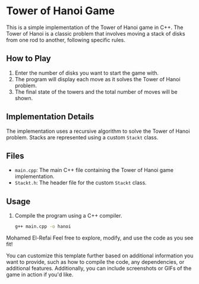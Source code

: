# Tower of Hanoi Game

This is a simple implementation of the Tower of Hanoi game in C++. The Tower of Hanoi is a classic problem that involves moving a stack of disks from one rod to another, following specific rules.

## How to Play

1. Enter the number of disks you want to start the game with.
2. The program will display each move as it solves the Tower of Hanoi problem.
3. The final state of the towers and the total number of moves will be shown.

## Implementation Details

The implementation uses a recursive algorithm to solve the Tower of Hanoi problem. Stacks are represented using a custom `Stackt` class.

## Files

- `main.cpp`: The main C++ file containing the Tower of Hanoi game implementation.
- `Stackt.h`: The header file for the custom `Stackt` class.

## Usage

1. Compile the program using a C++ compiler.
   ```bash
   g++ main.cpp -o hanoi

Mohamed El-Refai
Feel free to explore, modify, and use the code as you see fit!


You can customize this template further based on additional information you want to provide, such as how to compile the code, any dependencies, or additional features. Additionally, you can include screenshots or GIFs of the game in action if you'd like.
